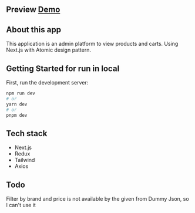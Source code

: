 ## Preview [Demo](https://nextdealltest.vercel.app/)

## About this app

This application is an admin platform to view products and carts. Using Next.js with Atomic design pattern.

## Getting Started for run in local

First, run the development server:

```bash
npm run dev
# or
yarn dev
# or
pnpm dev
```
## Tech stack

- Next.js
- Redux
- Tailwind
- Axios

## Todo
Filter by brand and price is not available by the given from Dummy Json, so I can't use it

